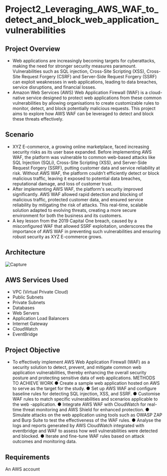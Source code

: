 # Project2_Leveraging_AWS_WAF_to_detect_and_block_web_application_vulnerabilities
## Project Overview
* Web applications are increasingly becoming targets for cyberattacks, making the need for stronger security measures paramount. Vulnerabilities such as SQL injection, Cross-Site Scripting (XSS), Cross-Site Request Forgery (CSRF) and Server-Side Request Forgery (SSRF) can exploit weaknesses in web applications, leading to data breaches, service disruptions, and financial losses.
* Amazon Web Services (AWS) Web Application Firewall (WAF) is a cloud-native service designed to protect web applications from these common vulnerabilities by allowing organisations to create customizable rules to monitor, detect, and block potentially malicious requests. This project aims to explore how AWS WAF can be leveraged to detect and block these threats effectively.
## Scenario
* XYZ E-commerce, a growing online marketplace, faced increasing security risks as its user base expanded. Before implementing AWS WAF, the platform was vulnerable to common web-based attacks like SQL Injection (SQLi), Cross-Site Scripting (XSS), and Server-Side Request Forgery (SSRF), putting customer data and service reliability at risk. Without AWS WAF, the platform couldn’t efficiently detect or block malicious traffic, leaving it exposed to potential data breaches, reputational damage, and loss of customer trust.
* After implementing AWS WAF, the platform's security improved significantly. AWS WAF allowed rapid detection and blocking of malicious traffic, protected customer data, and ensured service reliability by mitigating the risk of attacks. This real-time, scalable solution adapted to evolving threats, creating a more secure environment for both the business and its customers.
* A key lesson from the 2019 Capital One breach, caused by a misconfigured WAF that allowed SSRF exploitation, underscores the importance of AWS WAF in preventing such vulnerabilities and ensuring robust security as XYZ E-commerce grows.
## Architecture

![Capture](https://github.com/user-attachments/assets/052321a1-feff-4f71-bc2e-b261e508ee4f)


## AWS Services Used
* VPC (Virtual Private Cloud)
* Public Subnets
* Private Subnets
* Databases
* Web Servers
* Application Load Balancers
* Internet Gateway
* CloudWatch
* EventBridge
## Project Objective
* To effectively implement AWS Web Application Firewall (WAF) as a security solution to detect, prevent, and mitigate common web application vulnerabilities, thereby enhancing the overall security posture and protecting sensitive data of web applications.
  METHODS TO ACHIEVE WORK
●	Create a sample web application hosted on AWS to serve as the target for the study.
●	Set up AWS WAF and configure baseline rules for detecting SQL injection, XSS, and SSRF.
●	Customise WAF rules to match specific vulnerabilities and scenarios applicable to the web -application.
●	Integrate AWS WAF with CloudWatch for real-time threat monitoring and AWS Shield for enhanced protection.
●	Simulate attacks on the web application using tools such as OWASP ZAP and Burp Suite to test the effectiveness of the WAF rules.
●	Analyse the logs and reports generated by AWS CloudWatch integrated with eventbridge and WAF to assess how well vulnerabilities were detected and blocked.
●	Iterate and fine-tune WAF rules based on attack outcomes and monitoring data.

## Requirements
An AWS account
